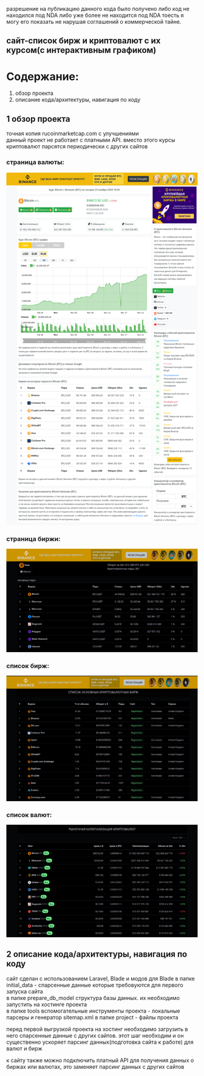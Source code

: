 разрешение на публикацию данного кода было получено либо код не находился под NDA либо уже более не находится под NDA тоесть я могу его показать не нарушая соглашений о коммерческой тайне.

## сайт-список бирж и криптовалют с их курсом(с интерактивным графиком)

# Содержание:
1. обзор проекта
2. описание кода/архитектуры, навигация по коду

## 1 обзор проекта

точная копия rucoinmarketcap.com с улучшениями  
данный проект не работает с платными API. вместо этого курсы криптовалют парсятся периодически с других сайтов 

### страница валюты:  
![1](https://github.com/s2023alek/CryptocurrencyExchangeSitesRating/blob/5564641af39312b0853d65de8bce7050c6806420/README/screenshot_4.png)

### страница биржи:  
![1](https://github.com/s2023alek/CryptocurrencyExchangeSitesRating/blob/75d3e6d97762c8ec2dca258fb542cf161293d6f2/README/Screenshot_3.png)

### список бирж:  
![1](https://github.com/s2023alek/CryptocurrencyExchangeSitesRating/blob/75d3e6d97762c8ec2dca258fb542cf161293d6f2/README/Screenshot_2.png)

### список валют:  
![1](https://github.com/s2023alek/CryptocurrencyExchangeSitesRating/blob/75d3e6d97762c8ec2dca258fb542cf161293d6f2/README/Screenshot_1.png)



## 2 описание кода/архитектуры, навигация по коду

сайт сделан с использованием Laravel, Blade и модов для Blade
в папке initial_data - спарсенные данные которые требовуются для первого запуска сайта  
в папке prepare_db_model структура базы данных. их необходимо запустить на хостинге проекта  
в папке tools вспомогательные инструменты проекта - локальные парсеры и генератор sitemap.xml
в папке project - файлы проекта  

перед первой выгрузкой проекта на хостинг необходимо загрузить в него спарсенные данные с других сайтов. этот шаг необходим и он существенно ускоряет парсинг данных(подготовка сайта к работе) для валют и бирж

к сайту также можно подключить платный API для получения данных о биржах или валютах, это заменяет парсинг данных с других сайтов